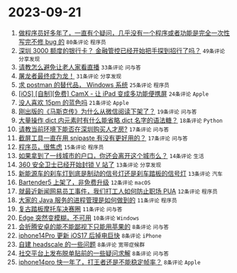 # 2023-09-21

1. [做程序员好多年了，一直有个疑问，几乎没有一个程序或者功能是完全一次性写完不修 bug 的](https://www.v2ex.com/t/975722) `80条评论` `程序员`
1. [深圳 3000 额度的银行卡？ 金融管控已经开始把手探到招行了吗？](https://www.v2ex.com/t/975758) `49条评论` `分享发现`
1. [请教怎么避免让老人家看直播](https://www.v2ex.com/t/975750) `33条评论` `问与答`
1. [屠龙者最终成为龙！](https://www.v2ex.com/t/975766) `31条评论` `分享发现`
1. [求 postman 的替代品， Windows 系统](https://www.v2ex.com/t/975795) `25条评论` `程序员`
1. [[iOS] [自制][免费] CamX - 让 iPad 变成多功能便携屏](https://www.v2ex.com/t/975726) `24条评论` `Apple`
1. [没人喜欢 15pm 的蓝色吗](https://www.v2ex.com/t/975783) `21条评论` `Apple`
1. [刚出版的《马斯克传》为什么从微信阅读下架了？](https://www.v2ex.com/t/975735) `19条评论` `问与答`
1. [大量操作 dict 内元素时有什么能省略 dict 名字的语法糖？](https://www.v2ex.com/t/975773) `18条评论` `Python`
1. [请教当前环境下能否在深圳购买人才房?](https://www.v2ex.com/t/975775) `17条评论` `问与答`
1. [截屏工具一直在用 snipaste 有没有更好用的？](https://www.v2ex.com/t/975745) `17条评论` `问与答`
1. [程序员，很焦虑](https://www.v2ex.com/t/975789) `15条评论` `程序员`
1. [如果拿到了一线城市的户口，你还会离开这个城市么？](https://www.v2ex.com/t/975808) `14条评论` `生活`
1. [360 安全卫士已经开始封锁 V 站了](https://www.v2ex.com/t/975771) `13条评论` `分享发现`
1. [新能源车的刹车灯到底是制动的信号灯还是刹车踏板的信号灯](https://www.v2ex.com/t/975731) `13条评论` `汽车`
1. [Bartender5 上架了，非免费升级](https://www.v2ex.com/t/975799) `12条评论` `macOS`
1. [就最近新闻网易员工事件，我们打工人如何防止职场 PUA](https://www.v2ex.com/t/975776) `12条评论` `程序员`
1. [大家的 Java 服务的进程管理是如何做到的](https://www.v2ex.com/t/975751) `11条评论` `程序员`
1. [复古踏板摩托车决赛圈](https://www.v2ex.com/t/975724) `11条评论` `问与答`
1. [Edge 突然变模糊，不可用](https://www.v2ex.com/t/975742) `10条评论` `Windows`
1. [会折腾安卓的能不能鄙视下只能用苹果的](https://www.v2ex.com/t/975800) `8条评论` `问与答`
1. [iphone14Pro 更新 iOS17 后掉电巨快](https://www.v2ex.com/t/975792) `8条评论` `iPhone`
1. [自建 headscale 的一些问题](https://www.v2ex.com/t/975765) `8条评论` `宽带症候群`
1. [社交平台上发布脱单贴前的一些疑问求解](https://www.v2ex.com/t/975762) `8条评论` `问与答`
1. [iphone14pro 快一年了，打王者还是不能稳定帧率？](https://www.v2ex.com/t/975739) `8条评论` `Apple`
